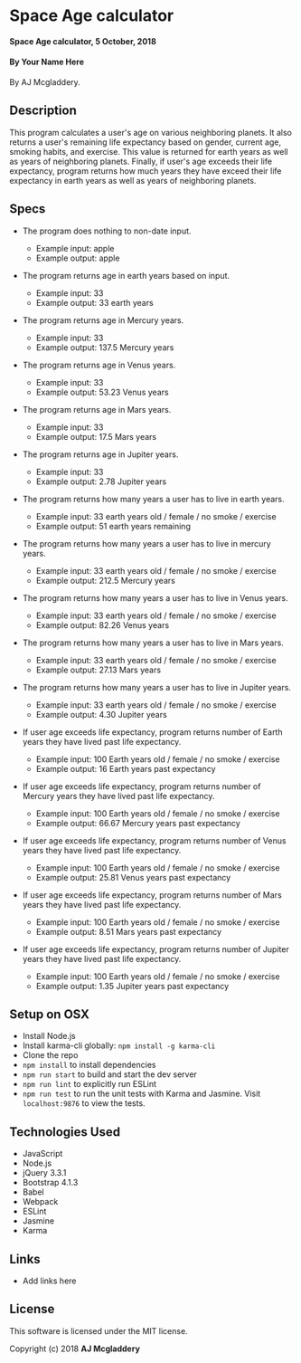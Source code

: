 # Space Age calculator

#### Space Age calculator, 5 October, 2018

#### By Your Name Here

By AJ Mcgladdery.

## Description

This program calculates a user's age on various neighboring planets. It also returns a user's remaining life expectancy based on gender, current age, smoking habits, and exercise. This value is returned for earth years as well as years of neighboring planets. Finally, if user's age exceeds their life expectancy, program returns how much years they have exceed their life expectancy in earth years as well as years of neighboring planets.

## Specs

* The program does nothing to non-date input.
  * Example input: apple
  * Example output: apple

* The program returns age in earth years based on input.
  * Example input: 33
  * Example output: 33 earth years

* The program returns age in Mercury years.
  * Example input: 33
  * Example output: 137.5 Mercury years

* The program returns age in Venus years.
  * Example input: 33
  * Example output: 53.23 Venus years

* The program returns age in Mars years.
    * Example input: 33
    * Example output: 17.5 Mars years

* The program returns age in Jupiter years.
  * Example input: 33
  * Example output: 2.78 Jupiter years

* The program returns how many years a user has to live in earth years.
  * Example input: 33 earth years old / female / no smoke / exercise
  * Example output: 51 earth years remaining

* The program returns how many years a user has to live in mercury years.
  * Example input: 33 earth years old / female / no smoke / exercise
  * Example output: 212.5 Mercury years

* The program returns how many years a user has to live in Venus years.
  * Example input: 33 earth years old / female / no smoke / exercise
  * Example output: 82.26 Venus years

* The program returns how many years a user has to live in Mars years.
  * Example input: 33 earth years old / female / no smoke / exercise
  * Example output: 27.13 Mars years

* The program returns how many years a user has to live in Jupiter years.
  * Example input: 33 earth years old / female / no smoke / exercise
  * Example output: 4.30 Jupiter years

* If user age exceeds life expectancy, program returns number of Earth years they have lived past life expectancy.
  * Example input: 100 Earth years old / female / no smoke / exercise
  * Example output: 16 Earth years past expectancy

* If user age exceeds life expectancy, program returns number of Mercury years they have lived past life expectancy.
  * Example input: 100 Earth years old  / female / no smoke / exercise
  * Example output: 66.67 Mercury years past expectancy

* If user age exceeds life expectancy, program returns number of Venus years they have lived past life expectancy.
  * Example input: 100 Earth years old  / female / no smoke / exercise
  * Example output: 25.81 Venus years past expectancy

* If user age exceeds life expectancy, program returns number of Mars years they have lived past life expectancy.
  * Example input: 100 Earth years old  / female / no smoke / exercise
  * Example output: 8.51 Mars years past expectancy

* If user age exceeds life expectancy, program returns number of Jupiter years they have lived past life expectancy.
  * Example input: 100 Earth years old / female / no smoke / exercise
  * Example output: 1.35 Jupiter years past expectancy


## Setup on OSX

* Install Node.js
* Install karma-cli globally: `npm install -g karma-cli`
* Clone the repo
* `npm install` to install dependencies
* `npm run start` to build and start the dev server
* `npm run lint` to explicitly run ESLint
* `npm run test` to run the unit tests with Karma and Jasmine. Visit `localhost:9876` to view the tests.

## Technologies Used

* JavaScript
* Node.js
* jQuery 3.3.1
* Bootstrap 4.1.3
* Babel
* Webpack
* ESLint
* Jasmine
* Karma

## Links

* Add links here

## License

This software is licensed under the MIT license.

Copyright (c) 2018 **AJ Mcgladdery**
